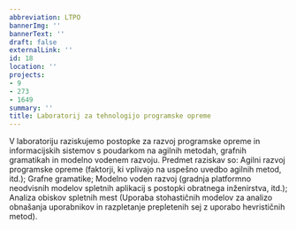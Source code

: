 ```yaml
---
abbreviation: LTPO
bannerImg: ''
bannerText: ''
draft: false
externalLink: ''
id: 18
location: ''
projects:
- 9
- 273
- 1649
summary: ''
title: Laboratorij za tehnologijo programske opreme
---
```


V laboratoriju raziskujemo postopke za razvoj programske opreme in informacijskih sistemov s poudarkom na agilnih metodah, grafnih gramatikah in modelno vodenem razvoju. Predmet raziskav so: Agilni razvoj programske opreme (faktorji, ki vplivajo na uspešno uvedbo agilnih metod, itd.); Grafne gramatike; Modelno voden razvoj (gradnja platformno neodvisnih modelov spletnih aplikacij s postopki obratnega inženirstva, itd.); Analiza obiskov spletnih mest (Uporaba stohastičnih modelov za analizo obnašanja uporabnikov in razpletanje prepletenih sej z uporabo hevrističnih metod).